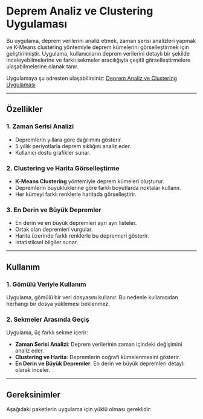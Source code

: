 # Deprem Analiz ve Clustering Uygulaması

Bu uygulama, deprem verilerini analiz etmek, zaman serisi analizleri yapmak ve K-Means clustering yöntemiyle deprem kümelerini görselleştirmek için geliştirilmiştir. Uygulama, kullanıcıların deprem verilerini detaylı bir şekilde inceleyebilmelerine ve farklı sekmeler aracılığıyla çeşitli görselleştirmelere ulaşabilmelerine olanak tanır.

Uygulamaya şu adresten ulaşabilirsiniz: [Deprem Analiz ve Clustering Uygulaması](https://earthquakess.streamlit.app/)

---

## Özellikler

### 1. Zaman Serisi Analizi
- Depremlerin yıllara göre dağılımını gösterir.
- 5 yıllık periyotlarla deprem sıklığını analiz eder.
- Kullanıcı dostu grafikler sunar.

### 2. Clustering ve Harita Görselleştirme
- **K-Means Clustering** yöntemiyle deprem kümeleri oluşturur.
- Depremlerin büyüklüklerine göre farklı boyutlarda noktalar kullanır.
- Her kümeyi farklı renklerle haritada görselleştirir.

### 3. En Derin ve Büyük Depremler
- En derin ve en büyük depremleri ayrı ayrı listeler.
- Ortak olan depremleri vurgular.
- Harita üzerinde farklı renklerle bu depremleri gösterir.
- İstatistiksel bilgiler sunar.

---

## Kullanım

### 1. Gömülü Veriyle Kullanım
Uygulama, gömülü bir veri dosyasını kullanır. Bu nedenle kullanıcıdan herhangi bir dosya yüklemesi beklenmez.

### 2. Sekmeler Arasında Geçiş
Uygulama, üç farklı sekme içerir:
- **Zaman Serisi Analizi**: Deprem verilerinin zaman içindeki değişimini analiz eder.
- **Clustering ve Harita**: Depremlerin coğrafi kümelenmesini gösterir.
- **En Derin ve Büyük Depremler**: En derin ve büyük depremleri detaylı olarak inceler.

---

## Gereksinimler

Aşağıdaki paketlerin uygulama için yüklü olması gereklidir:

